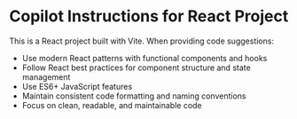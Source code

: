 <!-- Use this file to provide workspace-specific custom instructions to Copilot. For more details, visit https://code.visualstudio.com/docs/copilot/copilot-customization#_use-a-githubcopilotinstructionsmd-file -->

# Copilot Instructions for React Project

This is a React project built with Vite. When providing code suggestions:

- Use modern React patterns with functional components and hooks
- Follow React best practices for component structure and state management
- Use ES6+ JavaScript features
- Maintain consistent code formatting and naming conventions
- Focus on clean, readable, and maintainable code